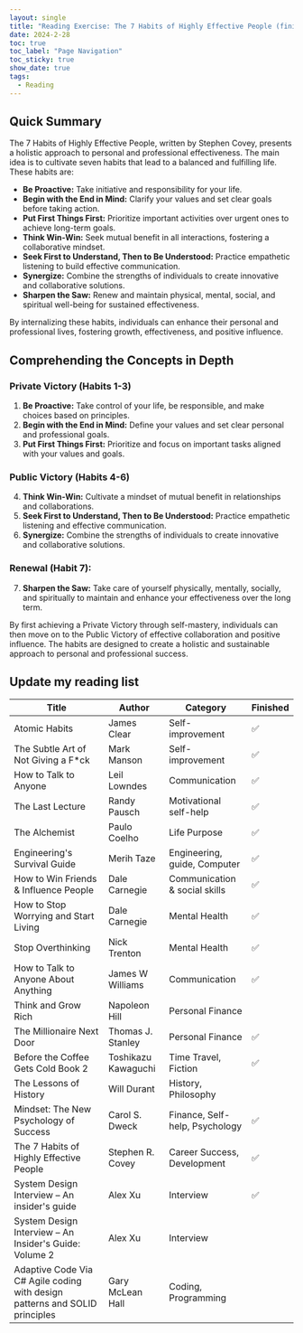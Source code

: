 ```yaml
---
layout: single
title: "Reading Exercise: The 7 Habits of Highly Effective People (finished)"
date: 2024-2-28
toc: true
toc_label: "Page Navigation"
toc_sticky: true
show_date: true
tags:
  - Reading
---
```


## Quick Summary

The 7 Habits of Highly Effective People, written by Stephen Covey, presents a holistic approach to personal and professional effectiveness. The main idea is to cultivate seven habits that lead to a balanced and fulfilling life. These habits are:

- **Be Proactive:** Take initiative and responsibility for your life.
- **Begin with the End in Mind:** Clarify your values and set clear goals before taking action.
- **Put First Things First:** Prioritize important activities over urgent ones to achieve long-term goals.
- **Think Win-Win:** Seek mutual benefit in all interactions, fostering a collaborative mindset.
- **Seek First to Understand, Then to Be Understood:** Practice empathetic listening to build effective communication.
- **Synergize:** Combine the strengths of individuals to create innovative and collaborative solutions.
- **Sharpen the Saw:** Renew and maintain physical, mental, social, and spiritual well-being for sustained effectiveness.

By internalizing these habits, individuals can enhance their personal and professional lives, fostering growth, effectiveness, and positive influence.

## Comprehending the Concepts in Depth

### Private Victory (Habits 1-3)

1. **Be Proactive:** Take control of your life, be responsible, and make choices based on principles.
2. **Begin with the End in Mind:** Define your values and set clear personal and professional goals.
3. **Put First Things First:** Prioritize and focus on important tasks aligned with your values and goals.

### Public Victory (Habits 4-6)

4. **Think Win-Win:** Cultivate a mindset of mutual benefit in relationships and collaborations.
5. **Seek First to Understand, Then to Be Understood:** Practice empathetic listening and effective communication.
6. **Synergize:** Combine the strengths of individuals to create innovative and collaborative solutions.

### Renewal (Habit 7):

7. **Sharpen the Saw:** Take care of yourself physically, mentally, socially, and spiritually to maintain and enhance your effectiveness over the long term.

By first achieving a Private Victory through self-mastery, individuals can then move on to the Public Victory of effective collaboration and positive influence. The habits are designed to create a holistic and sustainable approach to personal and professional success.

## Update my reading list

| Title                                                                        | Author              | Category                       | Finished |
| ---------------------------------------------------------------------------- | ------------------- | ------------------------------ | -------- |
| Atomic Habits                                                                | James Clear         | Self-improvement               | ✅       |
| The Subtle Art of Not Giving a F\*ck                                         | Mark Manson         | Self-improvement               | ✅       |
| How to Talk to Anyone                                                        | Leil Lowndes        | Communication                  | ✅       |
| The Last Lecture                                                             | Randy Pausch        | Motivational self-help         | ✅       |
| The Alchemist                                                                | Paulo Coelho        | Life Purpose                   | ✅       |
| Engineering's Survival Guide                                                 | Merih Taze          | Engineering, guide, Computer   | ✅       |
| How to Win Friends & Influence People                                        | Dale Carnegie       | Communication & social skills  | ✅       |
| How to Stop Worrying and Start Living                                        | Dale Carnegie       | Mental Health                  | ✅       |
| Stop Overthinking                                                            | Nick Trenton        | Mental Health                  | ✅       |
| How to Talk to Anyone About Anything                                         | James W Williams    | Communication                  | ✅       |
| Think and Grow Rich                                                          | Napoleon Hill       | Personal Finance               |          |
| The Millionaire Next Door                                                    | Thomas J. Stanley   | Personal Finance               | ✅       |
| Before the Coffee Gets Cold Book 2                                           | Toshikazu Kawaguchi | Time Travel, Fiction           | ✅       |
| The Lessons of History                                                       | Will Durant         | History, Philosophy            |          |
| Mindset: The New Psychology of Success                                       | Carol S. Dweck      | Finance, Self-help, Psychology | ✅       |
| The 7 Habits of Highly Effective People                                      | Stephen R. Covey    | Career Success, Development    | ✅       |
| System Design Interview – An insider's guide                                 | Alex Xu             | Interview                      | ✅       |
| System Design Interview – An Insider's Guide: Volume 2                       | Alex Xu             | Interview                      |          |
| Adaptive Code Via C\# Agile coding with design patterns and SOLID principles | Gary McLean Hall    | Coding, Programming            |          |
